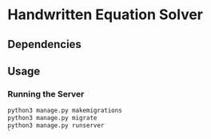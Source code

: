 
# Handwritten Equation Solver

## Dependencies

## Usage

### Running the Server

```bash
python3 manage.py makemigrations
python3 manage.py migrate
python3 manage.py runserver
`